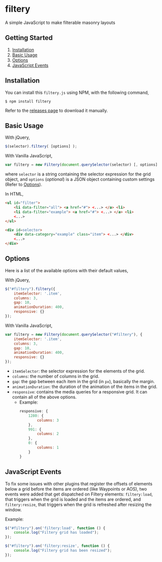 # filtery
A simple JavaScript to make filterable masonry layouts

## Getting Started

1. [Installation](#installation)
2. [Basic Usage](#basic-usage)
3. [Options](#options)
4. [JavaScript Events](#javascript-events)

## Installation

You can install this `filtery.js` using NPM, with the following command,

```
$ npm install filtery
```

Refer to the [releases page](https://github.com/PhoenXHO/filtery/releases) to download it manually.

## Basic Usage

With jQuery,

```javascript
$(selector).filtery( [options] );
```

With Vanilla JavaScript,

```javascript
var filtery = new Filtery(document.querySelector(selector) [, options] );
```

where `selector` is a string containing the selector expression for the grid object,
and `options` (_optional_) is a JSON object containing custom settings (Refer to [Options](#options)).

In HTML,

```html
<ul id="filter">
    <li data-filter="all"> <a href="#"> <...> </a> <li>
    <li data-filter="example"> <a href="#"> <...> </a> <li>
    <...>
</ul>

<div id=selector>
    <div data-category="example" class="item"> <...> </div>
    <...>
</div>
```

## Options

Here is a list of the available options with their default values,

With jQuery,

```javascript
$("#filtery").filtery({
    itemSelector: '.item',
    columns: 3,
    gap: 10,
    animationDuration: 400,
    responsive: {}
});
```

With Vanilla JavaScript,

```javascript
var filtery = new Filtery(document.querySelector("#filtery"), {
    itemSelector: '.item',
    columns: 3,
    gap: 10,
    animationDuration: 400,
    responsive: {}
});
```

+ `itemSelector`: the selector expression for the elements of the grid.
+ `columns`: the number of columns in the grid.
+ `gap`: the gap between each item in the grid (in `px`), basically the margin.
+ `animationDuration`: the duration of the animation of the items in the grid.
+ `responsive`: contains the media queries for a responsive grid. It can contain all of the above options.
  + Example:
    ```javascript
    responsive: {
        1280: {
            columns: 3
        },
        991: {
            columns: 2
        },
        0: {
            columns: 1
        }
    }
    ```

## JavaScript Events

To fix some issues with other plugins that register the offsets of elements below a grid before the items are ordered 
(like Waypoints or AOS), two events were added that get dispatched on Filtery elements: `filtery:load`, that triggers 
when the grid is loaded and the items are ordered, and `filtery:resize`, that triggers when the grid is refreshed after 
resizing the window.

Example:

```javascript
$("#filtery").on('filtery:load', function () {
    console.log("Filtery grid has loaded");
});

$("#filtery").on('filtery:resize', function () {
    console.log("Filtery grid has been resized");
});
```
